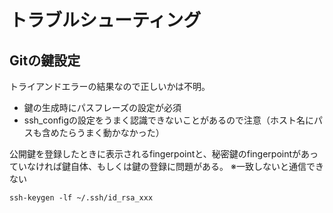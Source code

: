 # トラブルシューティング

## Gitの鍵設定

トライアンドエラーの結果なので正しいかは不明。

* 鍵の生成時にパスフレーズの設定が必須
* ssh_configの設定をうまく認識できないことがあるので注意（ホスト名にパスも含めたらうまく動かなかった）

公開鍵を登録したときに表示されるfingerpointと、秘密鍵のfingerpointがあっていなければ鍵自体、もしくは鍵の登録に問題がある。
※一致しないと通信できない
```
ssh-keygen -lf ~/.ssh/id_rsa_xxx
```
